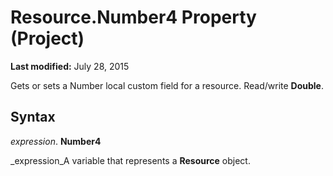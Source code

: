 
# Resource.Number4 Property (Project)

 **Last modified:** July 28, 2015

Gets or sets a Number local custom field for a resource. Read/write  **Double**.

## Syntax

 _expression_. **Number4**

 _expression_A variable that represents a  **Resource** object.

